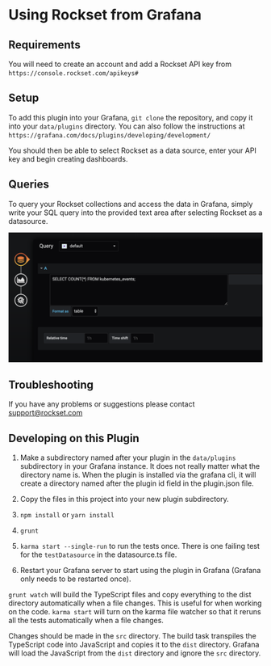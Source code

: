 # Using Rockset from Grafana

## Requirements

You will need to create an account and add a Rockset API key from `https://console.rockset.com/apikeys#`

## Setup
To add this plugin into your Grafana, `git clone` the repository, and copy it into your `data/plugins` directory. You can also follow the instructions at `https://grafana.com/docs/plugins/developing/development/`

You should then be able to select Rockset as a data source, enter your API key and begin creating dashboards.

## Queries

To query your Rockset collections and access the data in Grafana, simply write your SQL query into the provided
text area after selecting Rockset as a datasource.

![query editor](https://github.com/rockset/rockset-grafana/blob/master/src/img/rockset_query.png)

## Troubleshooting

If you have any problems or suggestions please contact support@rockset.com

## Developing on this Plugin

1. Make a subdirectory named after your plugin in the `data/plugins` subdirectory in your Grafana instance. It does not really matter what the directory name is. When the plugin is installed via the grafana cli, it will create a directory named after the plugin id field in the plugin.json file.

1. Copy the files in this project into your new plugin subdirectory.
2. `npm install` or `yarn install`
3. `grunt`
4. `karma start --single-run` to run the tests once. There is one failing test for the `testDatasource` in the datasource.ts file.
5. Restart your Grafana server to start using the plugin in Grafana (Grafana only needs to be restarted once).

`grunt watch` will build the TypeScript files and copy everything to the dist directory automatically when a file changes. This is useful for when working on the code. `karma start` will turn on the karma file watcher so that it reruns all the tests automatically when a file changes.

Changes should be made in the `src` directory. The build task transpiles the TypeScript code into JavaScript and copies it to the `dist` directory. Grafana will load the JavaScript from the `dist` directory and ignore the `src` directory.
